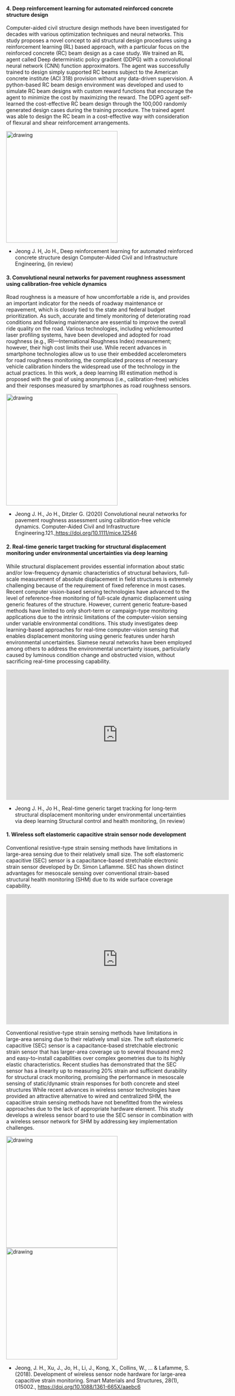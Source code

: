#### 4. Deep reinforcement learning for automated reinforced concrete structure design

Computer-aided civil structure design methods have been investigated for decades with various optimization techniques and neural networks. This study proposes a novel concept to aid structural design procedures using a reinforcement learning (RL) based approach, with a particular focus on the reinforced concrete (RC) beam design as a case study. We trained an RL agent called Deep deterministic policy gradient (DDPG) with a convolutional neural network (CNN) function approximators. The agent was successfully trained to design simply supported RC beams subject to the American concrete institute (ACI 318) provision without any data-driven supervision. A python-based RC beam design environment was developed and used to simulate RC beam designs with custom reward functions that encourage the agent to minimize the cost by maximizing the reward. The DDPG agent self-learned the cost-effective RC beam design through the 100,000 randomly generated design cases during the training procedure. The trained agent was able to design the RC beam in a cost-effective way with consideration of flexural and shear reinforcement arrangements.

<img src="https://github.com/jhjeongaa/jhjeongaa.github.io/blob/master/_data/r4_rc_rl.png?raw=true" alt="drawing" height="300"/>

* Jeong J. H, Jo H., Deep reinforcement learning for automated reinforced concrete structure design Computer-Aided Civil and Infrastructure Engineering, (in review)

#### 3. Convolutional neural networks for pavement roughness assessment using calibration-free vehicle dynamics

Road roughness is a measure of how uncomfortable a ride is, and provides an important indicator for the needs of roadway maintenance or repavement, which is closely
tied to the state and federal budget prioritization. As such, accurate and timely monitoring of deteriorating road conditions and following maintenance are essential to
improve the overall ride quality on the road. Various technologies, including vehiclemounted laser profiling systems, have been developed and adopted for road roughness
(e.g., IRI—International Roughness Index) measurement; however, their high cost limits their use. While recent advances in smartphone technologies allow us to
use their embedded accelerometers for road roughness monitoring, the complicated process of necessary vehicle calibration hinders the widespread use of the technology
in the actual practices. In this work, a deep learning IRI estimation method is proposed with the goal of using anonymous (i.e., calibration-free) vehicles and their responses
measured by smartphones as road roughness sensors.

<img src="https://github.com/jhjeongaa/jhjeongaa.github.io/blob/master/_data/r3_iri1.png?raw=true?raw=true" alt="drawing" height="300"/>

* Jeong J. H., Jo H., Ditzler G. (2020) Convolutional neural networks for pavement roughness assessment using calibration-free vehicle dynamics. Computer-Aided Civil and Infrastructure Engineering.121.,https://doi.org/10.1111/mice.12546


#### 2. Real-time generic target tracking for structural displacement monitoring under environmental uncertainties via deep learning

While structural displacement provides essential information about static and/or low-frequency dynamic characteristics of structural behaviors, full-scale measurement of absolute displacement in field structures is extremely challenging because of the requirement of fixed reference in most cases. Recent computer vision-based sensing technologies have advanced to the level of reference-free monitoring of full-scale dynamic displacement using generic features of the structure. However, current generic feature-based methods have limited to only short-term or campaign-type monitoring applications due to the intrinsic limitations of the computer-vision sensing under variable environmental conditions. This study investigates deep learning-based approaches for real-time computer-vision sensing that enables displacement monitoring using generic features under harsh environmental uncertainties. Siamese neural networks have been employed among others to address the environmental uncertainty issues, particularly caused by luminous condition change and obstructed vision, without sacrificing real-time processing capability.

<iframe width="600" height = "350" src="https://www.youtube.com/embed/jZO9daNlfEI" frameborder="0" allowfullscreen></iframe>

* Jeong J. H., Jo H., Real-time generic target tracking for long-term structural displacement monitoring under environmental uncertainties via deep learning Structural control and health monitoring, (in review)


#### 1. Wireless soft elastomeric capacitive strain sensor node development

Conventional resistive-type strain sensing methods have limitations in large-area sensing due to their relatively small size. The soft elastomeric capacitive (SEC) sensor is a capacitance-based stretchable electronic strain sensor developed by Dr. Simon Laflamme. SEC has shown distinct advantages for mesoscale sensing over conventional strain-based structural health monitoring (SHM) due to its wide surface coverage capability.

<iframe width="600" height = "350" src="https://www.youtube.com/embed/gAyZwUM00N0" frameborder="0" allowfullscreen></iframe>

Conventional resistive-type strain sensing methods have limitations in large-area sensing due to their relatively small size. The soft elastomeric capacitive (SEC) sensor is a capacitance-based stretchable electronic strain sensor that has larger-area coverage up to several thousand mm2 and easy-to-install capabilities over complex geometries due to its highly elastic characteristics. Recent studies has demonstrated that the SEC sensor has a linearity up to measuring 20% strain and sufficient durability for structural crack monitoring, promising the performance in mesoscale sensing of static/dynamic strain responses for both concrete and steel structures
 While recent advances in wireless sensor technologies have provided an attractive alternative to wired and centralized SHM, the capacitive strain sensing methods have not benefitted from the wireless approaches due to the lack of appropriate hardware element. This study develops a wireless sensor board to use the SEC sensor in combination with a wireless sensor network for SHM by addressing key implementation challenges.

<img src="https://github.com/jhjeongaa/jhjeongaa.github.io/blob/master/_data/r1_sensorboard.png?raw=true" alt="drawing" height="300"/>

<img src="https://github.com/jhjeongaa/jhjeongaa.github.io/blob/master/_data/figureVoltPCAP.png?raw=true" alt="drawing" height="300"/>

* Jeong, J. H., Xu, J., Jo, H., Li, J., Kong, X., Collins, W., ... & Lafamme, S. (2018). Development of wireless sensor node hardware for large-area capacitive strain monitoring. Smart Materials and Structures, 28(1), 015002., https://doi.org/10.1088/1361-665X/aaebc6
